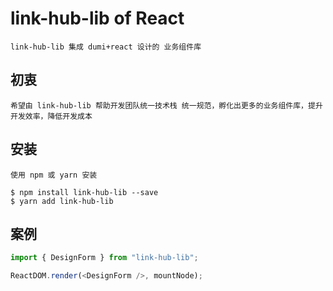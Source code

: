 # link-hub-lib of React

`link-hub-lib 集成 dumi+react 设计的 业务组件库`

## 初衷
    希望由 link-hub-lib 帮助开发团队统一技术栈 统一规范，孵化出更多的业务组件库，提升开发效率，降低开发成本
## 安装

    使用 npm 或 yarn 安装

    $ npm install link-hub-lib --save
    $ yarn add link-hub-lib
   
    
## 案例

```javascript
import { DesignForm } from "link-hub-lib";

ReactDOM.render(<DesignForm />, mountNode);
```